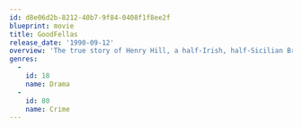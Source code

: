 ```yaml
---
id: d8e06d2b-8212-40b7-9f84-0408f1f8ee2f
blueprint: movie
title: GoodFellas
release_date: '1990-09-12'
overview: 'The true story of Henry Hill, a half-Irish, half-Sicilian Brooklyn kid who is adopted by neighbourhood gangsters at an early age and climbs the ranks of a Mafia family under the guidance of Jimmy Conway.'
genres:
  -
    id: 18
    name: Drama
  -
    id: 80
    name: Crime
---
```

